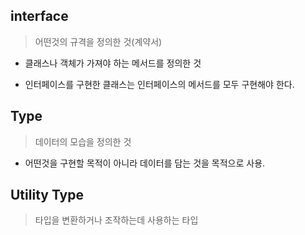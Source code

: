 ## interface

> 어떤것의 규격을 정의한 것(계약서)

- 클래스나 객체가 가져야 하는 메서드를 정의한 것

- 인터페이스를 구현한 클래스는 인터페이스의 메서드를 모두 구현해야 한다.

## Type

> 데이터의 모습을 정의한 것

- 어떤것을 구현할 목적이 아니라 데이터를 담는 것을 목적으로 사용.

## Utility Type

> 타입을 변환하거나 조작하는데 사용하는 타입

